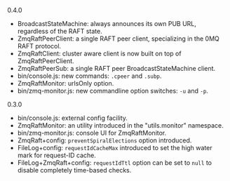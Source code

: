 0.4.0

* BroadcastStateMachine: always announces its own PUB URL, regardless of the RAFT state.
* ZmqRaftPeerClient: a single RAFT peer client, specializing in the 0MQ RAFT protocol.
* ZmqRaftClient: cluster aware client is now built on top of ZmqRaftPeerClient.
* ZmqRaftPeerSub: a single RAFT peer BroadcastStateMachine client.
* bin/console.js: new commands: `.cpeer` and `.subp`.
* ZmqRaftMonitor: urlsOnly option.
* bin/zmq-monitor.js: new commandline option switches: `-u` and `-p`.

0.3.0

* bin/console.js: external config facility.
* ZmqRaftMonitor: an utility introduced in the "utils.monitor" namespace.
* bin/zmq-monitor.js: console UI for ZmqRaftMonitor.
* ZmqRaft+config: `preventSpiralElections` option introduced.
* FileLog+config: `requestIdCacheMax` introduced to set the high water mark for request-ID cache.
* FileLog+ZmqRaft+config: `requestIdTtl` option can be set to `null` to disable completely time-based checks.
